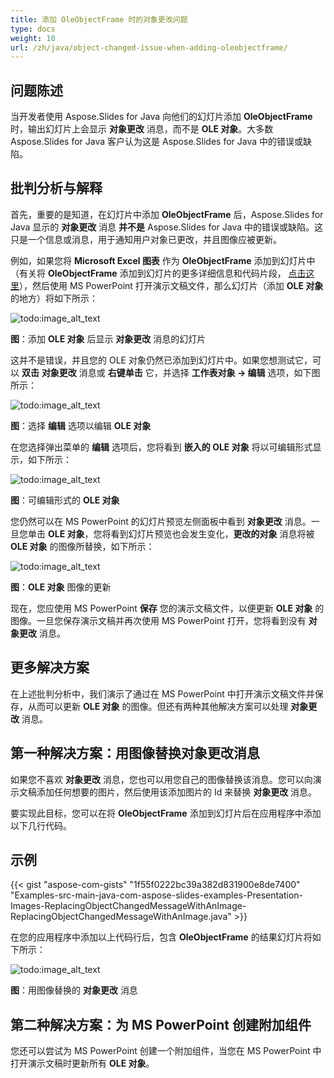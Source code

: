 ```yaml
---
title: 添加 OleObjectFrame 时的对象更改问题
type: docs
weight: 10
url: /zh/java/object-changed-issue-when-adding-oleobjectframe/
---
```


## **问题陈述**
当开发者使用 Aspose.Slides for Java 向他们的幻灯片添加 **OleObjectFrame** 时，输出幻灯片上会显示 **对象更改** 消息，而不是 **OLE 对象**。大多数 Aspose.Slides for Java 客户认为这是 Aspose.Slides for Java 中的错误或缺陷。
## **批判分析与解释**
首先，重要的是知道，在幻灯片中添加 **OleObjectFrame** 后，Aspose.Slides for Java 显示的 **对象更改** 消息 **并不是** Aspose.Slides for Java 中的错误或缺陷。这只是一个信息或消息，用于通知用户对象已更改，并且图像应被更新。

例如，如果您将 **Microsoft Excel 图表** 作为 **OleObjectFrame** 添加到幻灯片中（有关将 **OleObjectFrame** 添加到幻灯片的更多详细信息和代码片段， [点击这里](/slides/zh/java/adding-frame-to-the-slide/)），然后使用 MS PowerPoint 打开演示文稿文件，那么幻灯片（添加 **OLE 对象** 的地方）将如下所示：

![todo:image_alt_text](object-changed-issue-when-adding-oleobjectframe_1.png)

**图**：添加 **OLE 对象** 后显示 **对象更改** 消息的幻灯片

这并不是错误，并且您的 OLE 对象仍然已添加到幻灯片中。如果您想测试它，可以 **双击** **对象更改** 消息或 **右键单击** 它，并选择 **工作表对象 -> 编辑** 选项，如下图所示：

![todo:image_alt_text](object-changed-issue-when-adding-oleobjectframe_2.png)

**图**：选择 **编辑** 选项以编辑 **OLE 对象**

在您选择弹出菜单的 **编辑** 选项后，您将看到 **嵌入的 OLE 对象** 将以可编辑形式显示，如下所示：

![todo:image_alt_text](object-changed-issue-when-adding-oleobjectframe_3.png)

**图**：可编辑形式的 **OLE 对象**

您仍然可以在 MS PowerPoint 的幻灯片预览左侧面板中看到 **对象更改** 消息。一旦您单击 **OLE 对象**，您将看到幻灯片预览也会发生变化，**更改的对象** 消息将被 **OLE 对象** 的图像所替换，如下所示：

![todo:image_alt_text](object-changed-issue-when-adding-oleobjectframe_4.png)

**图**：**OLE 对象** 图像的更新

现在，您应使用 MS PowerPoint **保存** 您的演示文稿文件，以便更新 **OLE 对象** 的图像。一旦您保存演示文稿并再次使用 MS PowerPoint 打开，您将看到没有 **对象更改** 消息。
## **更多解决方案**
在上述批判分析中，我们演示了通过在 MS PowerPoint 中打开演示文稿文件并保存，从而可以更新 **OLE 对象** 的图像。但还有两种其他解决方案可以处理 **对象更改** 消息。
## **第一种解决方案：用图像替换对象更改消息**
如果您不喜欢 **对象更改** 消息，您也可以用您自己的图像替换该消息。您可以向演示文稿添加任何想要的图片，然后使用该添加图片的 Id 来替换 **对象更改** 消息。

要实现此目标，您可以在将 **OleObjectFrame** 添加到幻灯片后在应用程序中添加以下几行代码。
## **示例**
{{< gist "aspose-com-gists" "1f55f0222bc39a382d831900e8de7400" "Examples-src-main-java-com-aspose-slides-examples-Presentation-Images-ReplacingObjectChangedMessageWithAnImage-ReplacingObjectChangedMessageWithAnImage.java" >}}

在您的应用程序中添加以上代码行后，包含 **OleObjectFrame** 的结果幻灯片将如下所示：

![todo:image_alt_text](object-changed-issue-when-adding-oleobjectframe_5.png)

**图**：用图像替换的 **对象更改** 消息
## **第二种解决方案：为 MS PowerPoint 创建附加组件**
您还可以尝试为 MS PowerPoint 创建一个附加组件，当您在 MS PowerPoint 中打开演示文稿时更新所有 **OLE 对象**。